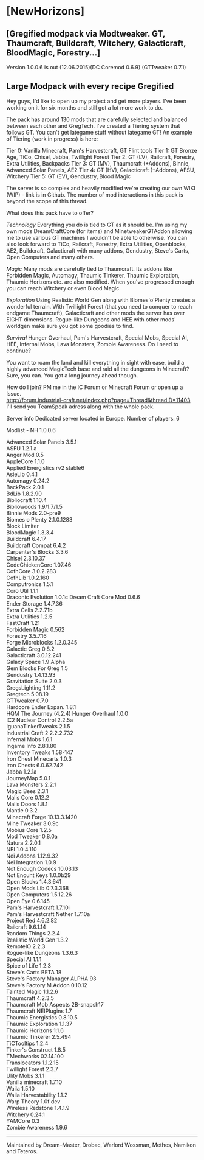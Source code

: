 [NewHorizons]
=

[Gregified modpack via Modtweaker. GT, Thaumcraft, Buildcraft, Witchery, Galacticraft, BloodMagic, Forestry...]
-


Version 1.0.0.6 is out (12.06.2015)(DC Coremod 0.6.9) (GTTweaker 0.7.1)


Large Modpack with every recipe Gregified
-

Hey guys, I'd like to open up my project and get more players.
I've been working on it for six months and still got a lot more work to do.

The pack has around 130 mods that are carefully selected and balanced between each other and GregTech. I've created a Tiering system that follows GT. You can't get lategame stuff without lategame GT!
An example of Tiering (work in progress) is here:

Tier 0: Vanilla Minecraft, Pam's Harvestcraft, GT Flint tools
Tier 1: GT Bronze Age, TiCo, Chisel, Jabba, Twillight Forest
Tier 2: GT (LV), Railcraft, Forestry, Extra Utilities, Backpacks
Tier 3: GT (MV), Thaumcraft (+Addons), Binnie, Advanced Solar Panels, AE2
Tier 4: GT (HV), Galacticraft (+Addons), AFSU, Witchery
Tier 5: GT (EV), Gendustry, Blood Magic

The server is so complex and heavily modified we're creating our own WIKI (WIP) - link is in Github.
The number of mod interactions in this pack is beyond the scope of this thread.


What does this pack have to offer?

*Technology*
Everything you do is tied to GT as it should be. I'm using my own mods DreamCraftCore (for items) and MinetweakerGTAddon allowing me to use various GT machines I wouldn't be able to otherwise.
You can also look forward to TiCo, Railcraft, Forestry, Extra Utilities, Openblocks, AE2, Buildcraft, Galacticraft with many addons, Gendustry, Steve's Carts, Open Computers and many others.

*Magic*
Many mods are carefully tied to Thaumcraft. Its addons like Forbidden Magic, Automagy, Thaumic Tinkerer, Thaumic Exploration, Thaumic Horizons etc. are also modified.
When you've progressed enough you can reach Witchery or even Blood Magic.

*Exploration*
Using Realistic World Gen along with Biomes'o'Plenty creates a wonderful terrain. With Twillight Forest (that you need to conquer to reach endgame Thaumcraft), Galacticraft and other mods the server has over EIGHT dimensions.
Rogue-like Dungeons and HEE with other mods' worldgen make sure you got some goodies to find.

*Survival*
Hunger Overhaul, Pam's Harvestcraft, Special Mobs, Special AI, HEE, Infernal Mobs, Lava Monsters, Zombie Awareness. Do I need to continue?

You want to roam the land and kill everything in sight with ease, build a highly advanced MagicTech base and raid all the dungeons in Minecraft? Sure, you can. You got a long journey ahead though.


How do I join?
PM me in the IC Forum or Minecraft Forum or open up a Issue.<BR>
http://forum.industrial-craft.net/index.php?page=Thread&threadID=11403<BR>
I'll send you TeamSpeak adress along with the whole pack.


Server info
Dedicated server located in Europe.
Number of players: 6


Modlist - NH 1.0.0.6

Advanced Solar Panels 3.5.1<BR>
ASFU 1.2.1.a<BR>
Anger Mod 0.5<BR>
AppleCore 1.1.0<BR>
Applied Energistics rv2 stable6<BR>
AsieLib 0.4.1<BR>
Automagy 0.24.2<BR>
BackPack 2.0.1<BR>
BdLib 1.8.2.90<BR>
Bibliocraft 1.10.4<BR>
Bibliowoods 1.9/1.7/1.5<BR>
Binnie Mods 2.0-pre9<BR>
Biomes o Plenty 2.1.0.1283<BR>
Block Limiter<BR>
BloodMagic 1.3.3.4<BR>
Buildcraft 6.4.17<BR>
Buildcraft Compat 6.4.2<BR>
Carpenter's Blocks 3.3.6<BR>
Chisel 2.3.10.37<BR>
CodeChickenCore 1.07.46<BR>
CofhCore 3.0.2.283<BR>
CofhLib 1.0.2.160<BR>
Computronics 1.5.1<BR>
Coro Util 1.1.1<BR>
Draconic Evolution 1.0.1c
Dream Craft Core Mod 0.6.6<BR>
Ender Storage 1.4.7.36<BR>
Extra Cells 2.2.71b<BR>
Extra Utilities 1.2.5<BR>
FastCraft 1.21<BR>
Forbidden Magic 0.562<BR>
Forestry 3.5.7.16<BR>
Forge Microblocks 1.2.0.345<BR>
Galactic Greg 0.8.2<BR>
Galacticraft 3.0.12.241<BR>
Galaxy Space 1.9 Alpha<BR>
Gem Blocks For Greg 1.5<BR>
Gendustry 1.4.13.93<BR>
Gravitation Suite 2.0.3<BR>
GregsLighting 1.11.2<BR>
Gregtech 5.08.19<BR>
GTTweaker 0.7.0<BR>
Hardcore Ender Expan. 1.8.1<BR>
HQM The Journey (4.2.4)
Hunger Overhaul 1.0.0<BR>
IC2 Nuclear Control 2.2.5a<BR>
IguanaTinkerTweaks 2.1.5<BR>
Industrial Craft 2 2.2.2.732<BR>
Infernal Mobs 1.6.1<BR>
Ingame Info 2.8.1.80<BR>
Inventory Tweaks 1.58-147<BR>
Iron Chest Minecarts 1.0.3<BR>
Iron Chests 6.0.62.742<BR>
Jabba 1.2.1a<BR>
JourneyMap 5.0.1<BR>
Lava Monsters 2.2.1<BR>
Magic Bees 2.3.1<BR>
Malis Core 0.12.2<BR>
Malis Doors 1.8.1<BR>
Mantle 0.3.2<BR>
Minecraft Forge 10.13.3.1420<BR>
Mine Tweaker 3.0.9c<BR>
Mobius Core 1.2.5<BR>
Mod Tweaker 0.8.0a<BR>
Natura 2.2.0.1<BR>
NEI 1.0.4.110<BR>
Nei Addons 1.12.9.32<BR>
Nei Integration 1.0.9<BR>
Not Enough Codecs 10.03.13<BR>
Not Enouht Keys 1.0.0b29<BR>
Open Blocks 1.4.3.641<BR>
Open Mods Lib 0.7.3.368<BR>
Open Computers 1.5.12.26<BR>
Open Eye 0.6.145<BR>
Pam's Harvestcraft 1.7.10i<BR>
Pam's Harvestcraft Nether 1.7.10a<BR>
Project Red 4.6.2.82<BR>
Railcraft 9.6.1.14<BR>
Random Things 2.2.4<BR>
Realistic World Gen 1.3.2<BR>
RemoteIO 2.2.3<BR>
Rogue-like Dungeons 1.3.6.3<BR>
Special AI 1.1.1<BR>
Spice of Life 1.2.3<BR>
Steve's Carts BETA 18<BR>
Steve's Factory Manager ALPHA 93<BR>
Steve's Factory M.Addon 0.10.12<BR>
Tainted Magic 1.1.2.6<BR>
Thaumcraft 4.2.3.5<BR>
Thaumcraft Mob Aspects 2B-snapsh17<BR>
Thaumcraft NEIPlugins 1.7<BR>
Thaumic Energistics 0.8.10.5<BR>
Thaumic Exploration 1.1.37<BR>
Thaumic Horizons 1.1.6<BR>
Thaumic Tinkerer 2.5.494<BR>
TiCTooltips 1.2.4<BR>
Tinker's Construct 1.8.5<BR>
TMechworks 02.14.100<BR>
Translocators 1.1.2.15<BR>
Twillight Forest 2.3.7<BR>
Ulity Mobs 3.1.1<BR>
Vanilla minecraft 1.7.10<BR>
Waila 1.5.10<BR>
Waila Harvestability 1.1.2<BR>
Warp Theory 1.0f dev<BR>
Wireless Redstone 1.4.1.9<BR>
Witchery 0.24.1<BR>
YAMCore 0.3<BR>
Zombie Awareness 1.9.6<BR>

---

Maintained by Dream-Master, Drobac, Warlord Wossman, Methes, Namikon and Teteros.
